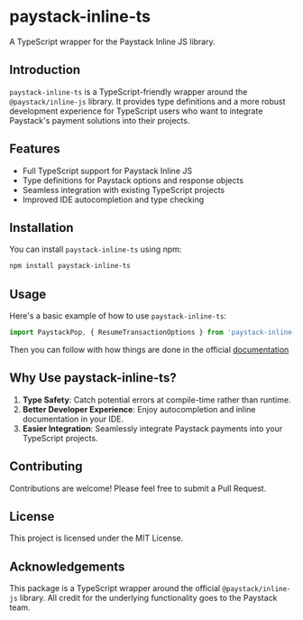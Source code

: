 # paystack-inline-ts

A TypeScript wrapper for the Paystack Inline JS library.

## Introduction

`paystack-inline-ts` is a TypeScript-friendly wrapper around the `@paystack/inline-js` library. It provides type definitions and a more robust development experience for TypeScript users who want to integrate Paystack's payment solutions into their projects.

## Features

- Full TypeScript support for Paystack Inline JS
- Type definitions for Paystack options and response objects
- Seamless integration with existing TypeScript projects
- Improved IDE autocompletion and type checking

## Installation

You can install `paystack-inline-ts` using npm:

```bash
npm install paystack-inline-ts
```

## Usage

Here's a basic example of how to use `paystack-inline-ts`:

```typescript
import PaystackPop, { ResumeTransactionOptions } from 'paystack-inline-ts';
```

Then you can follow with how things are done in the official [documentation](https://www.npmjs.com/package/@paystack/inline-js)


## Why Use paystack-inline-ts?

1. **Type Safety**: Catch potential errors at compile-time rather than runtime.
2. **Better Developer Experience**: Enjoy autocompletion and inline documentation in your IDE.
3. **Easier Integration**: Seamlessly integrate Paystack payments into your TypeScript projects.

## Contributing

Contributions are welcome! Please feel free to submit a Pull Request.

## License

This project is licensed under the MIT License.

## Acknowledgements

This package is a TypeScript wrapper around the official `@paystack/inline-js` library. All credit for the underlying functionality goes to the Paystack team.
